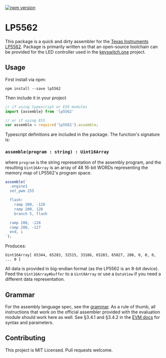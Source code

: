 [![npm version](https://badge.fury.io/js/lp5562.svg)](https://badge.fury.io/js/lp5562)

# LP5562

This package is a quick and dirty assembler for the [Texas Instruments LP5562][lp5562]. Package is primarily written so that an open-source toolchain can be provided for the LED controller used in the [keyswitch.one][kso] project.

## Usage

First install via npm:

    npm install --save lp5562

Then include it in your project

```typescript
// if using typescript or ES6 modules
import {assemble} from 'lp5562'

// or if using ES5
var assemble = require('lp5562').assemble;
```

Typescript definitions are included in the package. The function's signature is:

### `assemble(program : string) : Uint16Array`

where `program` is the string representation of the assembly program, and the resulting `Uint16Array` is an array of 48 16-bit WORDs representing the memory map of LP5562's program space.

```typescript
assemble(`
  .engine1
  set_pwm 255

  flash:
    ramp 200, -128
    ramp 200, 128
    branch 5, flash

  ramp 200, -128
  ramp 200, -127
  end, i
`);
```

Produces:

    Uint16Array[ 65344, 65283, 32515, 33186, 65283, 65027, 208, 0, 0, 0, ... 0 ]

All data is provided in big-endian format (as the LP5562 is an 8-bit device). Feed the `Uint16Array#buffer` to a `Uint8Array` or use a `DataView` if you need a different data representation.

## Grammar

For the assembly language spec, see the [grammar](src/lib/grammar.ne). As a rule of thumb, all instructions that work on the official assembler provided with the evaluation module should work here as well. See §3.4.1 and §3.4.2 in the [EVM docs](docs/snvu203a.pdf) for syntax and parameters.

## Contributing

This project is MIT Licensed. Pull requests welcome.

[lp5562]: http://www.ti.com/product/LP5562
[kso]: http://keyswitch.one
